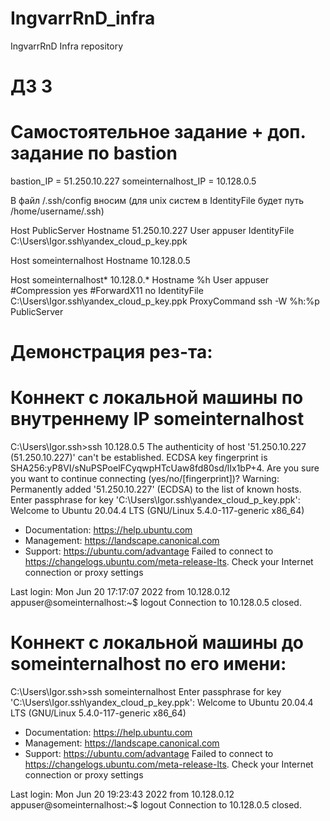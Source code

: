 # IngvarrRnD_infra
IngvarrRnD Infra repository

# ДЗ 3
# Самостоятельное задание + доп. задание по bastion

bastion_IP = 51.250.10.227
someinternalhost_IP = 10.128.0.5

В файл /.ssh/config вносим (для unix систем в IdentityFile будет путь /home/username/.ssh)

Host PublicServer
        Hostname 51.250.10.227
        User appuser
        IdentityFile C:\Users\Igor\.ssh\yandex_cloud_p_key.ppk

Host someinternalhost
        Hostname 10.128.0.5

Host someinternalhost* 10.128.0.*
        Hostname %h
        User appuser
        #Compression yes
        #ForwardX11 no
        IdentityFile C:\Users\Igor\.ssh\yandex_cloud_p_key.ppk
        ProxyCommand ssh -W %h:%p PublicServer

# Демонстрация рез-та:

# Коннект с локальной машины по внутреннему IP someinternalhost

C:\Users\Igor\.ssh>ssh 10.128.0.5
The authenticity of host '51.250.10.227 (51.250.10.227)' can't be established.
ECDSA key fingerprint is SHA256:yP8VI/sNuPSPoelFCyqwpHTcUaw8fd80sd/lIx1bP+4.
Are you sure you want to continue connecting (yes/no/[fingerprint])?
Warning: Permanently added '51.250.10.227' (ECDSA) to the list of known hosts.
Enter passphrase for key 'C:\Users\Igor\.ssh\yandex_cloud_p_key.ppk':
Welcome to Ubuntu 20.04.4 LTS (GNU/Linux 5.4.0-117-generic x86_64)

 * Documentation:  https://help.ubuntu.com
 * Management:     https://landscape.canonical.com
 * Support:        https://ubuntu.com/advantage
Failed to connect to https://changelogs.ubuntu.com/meta-release-lts. Check your Internet connection or proxy settings

Last login: Mon Jun 20 17:17:07 2022 from 10.128.0.12
appuser@someinternalhost:~$ logout
Connection to 10.128.0.5 closed.

# Коннект с локальной машины до someinternalhost по его имени:

C:\Users\Igor\.ssh>ssh someinternalhost
Enter passphrase for key 'C:\Users\Igor\.ssh\yandex_cloud_p_key.ppk':
Welcome to Ubuntu 20.04.4 LTS (GNU/Linux 5.4.0-117-generic x86_64)

 * Documentation:  https://help.ubuntu.com
 * Management:     https://landscape.canonical.com
 * Support:        https://ubuntu.com/advantage
Failed to connect to https://changelogs.ubuntu.com/meta-release-lts. Check your Internet connection or proxy settings

Last login: Mon Jun 20 19:23:43 2022 from 10.128.0.12
appuser@someinternalhost:~$ logout
Connection to 10.128.0.5 closed.

